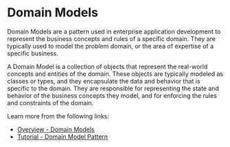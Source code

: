 # Domain Models

Domain Models are a pattern used in enterprise application development to represent the business concepts and rules of a specific domain. They are typically used to model the problem domain, or the area of expertise of a specific business.

A Domain Model is a collection of objects that represent the real-world concepts and entities of the domain. These objects are typically modeled as classes or types, and they encapsulate the data and behavior that is specific to the domain. They are responsible for representing the state and behavior of the business concepts they model, and for enforcing the rules and constraints of the domain.

Learn more from the following links:

- [Overview - Domain Models](https://sparxsystems.com/enterprise_architect_user_guide/14.0/model_domains/specialized_models.html)
- [Tutorial - Domain Model Pattern](https://www.youtube.com/watch?v=75EGANiqADw)
